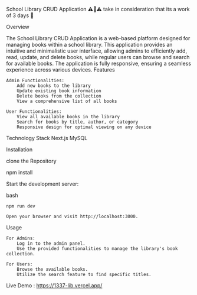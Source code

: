 School Library CRUD Application
⚠️🙂⚠️ take in consideration that its a work of 3 days 🙂
<!-- Optional: Add your logo -->
Overview

The School Library CRUD Application is a web-based platform designed for managing books within a school library. This application provides an intuitive and minimalistic user interface, allowing admins to efficiently add, read, update, and delete books, while regular users can browse and search for available books. The application is fully responsive, ensuring a seamless experience across various devices.
Features

    Admin Functionalities:
        Add new books to the library
        Update existing book information
        Delete books from the collection
        View a comprehensive list of all books

    User Functionalities:
        View all available books in the library
        Search for books by title, author, or category
        Responsive design for optimal viewing on any device

Technology Stack
        Next.js
        MySQL

Installation

clone the Repository

npm install

Start the development server:

bash

    npm run dev

    Open your browser and visit http://localhost:3000.

Usage

    For Admins:
        Log in to the admin panel.
        Use the provided functionalities to manage the library's book collection.

    For Users:
        Browse the available books.
        Utilize the search feature to find specific titles.

Live Demo : https://1337-lib.vercel.app/
